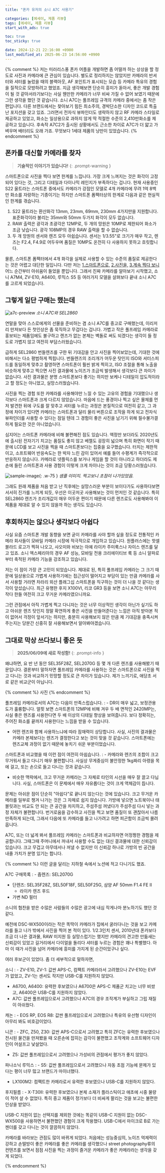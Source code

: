 ```yaml
---
title: "폰카 유저의 소니 A7C 사용기"

categories: [에세이, 제품 리뷰]
tags: [에세이, 제품 리뷰]
start_with_ads: true

toc: true
toc_sticky: true

date: 2024-12-21 22:16:00 +0900
last_modified_at: 2025-06-23 14:56:00 +0900
---
```


{% comment %}
저는 미러리스풍 폰카 어플을 개발하면 좀 어떨까 하는 상상을 할 정도로 사진과 카메라에 큰 관심이 있습니다. 별도로 정리하지는 않았지만 카메라의 반셔터와 셔터를 눌렀을 때의 블랙아웃, AF 포인트가 표시되는 모습 등 카메라 특유의 경험을 질적으로 모방하려고 했었죠. 지금 생각해보면 단순히 흥미가 돋아서, 좋은 개발 경험이 될 것 같아서라기보다는 사실 웬만한 카메라가 너무 비싸 가질 수 없어 보였기 때문에 그런 생각을 했던 것 같습니다.
소니 A7C는 풀프레임 규격의 카메라 중에서는 좀 작은 편입니다. 다른 브랜드에서는 찾아보기 힘든 최소주의, 경박단소한 디자인 코드로 특출난 포지션을 갖고 있죠. 그러면서 전자식 뷰파인더도 생략하지 않고 RF 카메라 스타일로 제공하고 있었고, 화소는 일상용으로 과하지 않게 딱 적절한 수준의 2,410만화소를 제공하고 있습니다. 후속작 A7C2가 출시된 상황에서도 근소한 차이로 A7C가 더 얇고 가벼우며 배터리도 오래 가죠. 무엇보다 1세대 제품의 낭만이 있었습니다.
{% endcomment %}

## **폰카를 대신할 카메라를 찾자**

> **기술적인 이야기가 있습니다!**
{: .prompt-warning }

스마트폰으로 사진을 찍다 보면 한계를 느낍니다. 가장 크게 느껴지는 것은 화각이 고정되어 있다는 것, 그리고 디테일과 다이나믹 레인지가 부족하다는 겁니다. 현재 사용중인 S22 울트라는 스마트폰 중에서도 카메라가 강점인 모델로 4개 카메라에 무려 1억 8백만 화소를 자랑하는 기종이기는 하지만 스마트폰 폼팩터상의 한계로 다음과 같은 현실적인 한계를 겪습니다.

1. S22 울트라는 환산화각 13mm, 23mm, 69mm, 230mm 4가지만을 지원합니다. 표준화각이라 불리는 35mm와 50mm 두가지 화각이 모두 없습니다.
2. RAW 출력은 광각과 초광각은 12MP로, 두 개의 망원은 10MP로 제한되어 화소가 조금 낮습니다. 광각 108MP의 경우 RAW 출력을 할 수 없습니다.
4. 두 개 망원의 센서와 렌즈 모두 아쉽습니다. 센서는 1/3.55"로 크기가 매우 작고, 렌즈는 F2.4, F4.9로 어두우며 품질은 10MP도 온전히 다 사용하지 못하고 흐릿합니다.

물론, 스마트폰 폼팩터에서 4개 화각을 실제로 사용할 수 있는 수준의 품질로 제공한다는 것은 어렵고 대단한 일입니다. 다만 저는 [1.스마트폰으로,](https://hyngng.github.io/posts/photos-of-gyemyo/) [2.사진을,](https://hyngng.github.io/posts/photos-of-gyemyo/) [3.계속 찍다 보니](https://hyngng.github.io/posts/photos-of-gabjin/) 어느 순간부터 아쉬움이 들었을 뿐입니다. 그래서 진짜 카메라를 알아보기 시작했고, 소니 A7M4, ZV-E10, A6400, 루믹스 S5 등 여러가지 모델을 살펴보다 끝내 소니 A7C를 고르게 되었습니다.

## **그렇게 일단 구매는 했는데**

![a7c-preview](/2024-12-20-buying-a-camera/a7c-preview.webp)
_소니 A7C와 SEL2860_

연말을 맞아 스스로에게의 선물을 준비하는 겸 소니 A7C를 중고로 구매했는데, 이리저리 만져보다 든 첫인상은 좀 묵직하고 무겁다는 겁니다. 가볍고 작은 풀프레임 카메라로 홍보되는 제품임에도 불구하고 렌즈가 없는 본체는 벽돌로 써도 되겠다는 생각이 들 정도로 가볍지 않고 여전히 부담스러웠습니다.

급하게 SEL2860 번들렌즈를 구한 뒤 기대감을 안고 사진을 찍어보았는데, 기대한 것에 비해서는 다소 평범하게 찍힙니다. 번들렌즈의 조리개가 어두운 탓인지 ISO와 셔터스피드를 동일하게 맞추고 촬영하면 스마트폰이 훨씬 밝게 찍히고, ISO 조절을 통해 노출을 비슷하게 맞추고 찍으면 사진 결과물에 노이즈가 조금씩 발생해서 생각보다 큰 차이가 없습니다.  사진 결과물은 분명 스마트폰보다 좋기는 하지만 보케나 디테일이 압도적이라고 할 정도는 아니었고, 실망스러웠습니다.

사진을 찍는 경험 또한 카메라를 사용해야만 느낄 수 있는 고유의 경험을 기대했으나 생각보다 스마트폰과 크게 다르지 않았습니다. 마음에 드는 풍경이나 찍고 싶은 물체를 먼저 발견한 뒤에 구도를 잘 맞추고 셔터를 누르는 과정은 본질적으로 여전히 같고, 그 과정에 차이가 있다면 카메라는 스마트폰과 달리 물리 버튼으로 조작을 하게 되고 전자식 뷰파인더를 사용할 수 있다는 점일 텐데 그 경험이 좋은 사진을 남기기 위해 필수불가결하게 필요한 것은 아니었습니다.

심지어는 스마트폰 카메라에 비해 불편해진 점도 있습니다. 액정만 보더라도 2020년도에 출시된 전자기기 치고는 품질도 좋지 않고 베젤도 굉장히 넓으며 특히 화면이 작기 때문에 LCD를 보고 사진을 찍을 때 스마트폰보다는 집중을 요구했습니다. 터치는 제한적이고, 소프트웨어 반응속도는 한 박자 느린 감이 있어서 예를 들어 수평계가 즉각적으로 반응하지 않습니다. 카메라로 넷플릭스를 보거나 게임을 할 것이 아니라고 하더라도 제 손에 들린 스마트폰과 사용 경험이 이렇게 크게 차이나는 것이 조금 당황스러웠습니다.

![sample-image](/2024-12-20-buying-a-camera/sample-image.webp){: .w-75 }
_샘플 이미지. 찍고보니 초점이 나가있었음._

그래도 원래 제품을 처음 받고 난 직후에는 실망스러운 부분이 보이다가도 사용하다보면 서서히 진가를 느끼게 되듯, 우선은 이곳저곳 사용해보는 것이 먼저인 것 같습니다. 특히 SEL2860 렌즈가 조리개값이 매우 어두운 편이기 때문에 다른 렌즈로도 사용해봐야 이 제품을 제대로 알 수 있지 않을까 하는 생각도 있습니다.

## **후회하지는 않으나 생각보다 아쉽다**

사실 요즘 스마트폰 개발 동향을 보면 굳이 카메라를 사야 할까 싶을 정도로 전통적인 카메라 회사들이 모바일 카메라 시장에 적극적으로 개입하고 있습니다. 원플러스에는 핫셀블라드 로고가 찍혀 나오고, 샤오미와 비보는 아예 라이카 주미룩스나 자이스 렌즈를 달고 있죠. 소니 엑스페리아의 경우 AF 성능, 모바일 전용 크리에이티브 룩 등 소니 알파로부터 축적된 카메라 기능을 강조하고 있습니다.

저는 이 점이 가장 큰 고민이 되었습니다. 제대로 된, 특히 풀프레임 카메라는 그 크기 때문에 일상용으로 가볍게 사용하기에는 접근성이 떨어지고 부담이 있는 만큼 카메라를 사서 사용할 거라면 차라리 외산 플래그십 스마트폰을 직구하는 것이 더 나을 것 같다는 생각이 앞섰습니다. 최근 유행한 후지 X100VI, 리코 GR3 등을 보면 소니 A7C는 아무리 작다 한들 여전히 크고 무거운 카메라였으니까요.

그런 관점에서 아직 가볍게 찍고 다니자는 것은 너무 이상적인 생각이 아닌가 싶기도 하고 아쉬운 렌즈 탓인지 정말 확연하게 좋은 사진을 만들어준다는 느낌은 아직 받아본 적이 없어서 걱정이 앞서기는 하지만, 충분히 사용해보지 않은 만큼 제 기대감을 충족시켜주는지는 당분간 신중히 잘 사용해보면서 알아봐야겠습니다.

## **그대로 막상 쓰다보니 좋은 듯**

> **2025/06/09에 새로 작성함!**
{: .prompt-info }

왜냐하면, 요 반 년 동안 SEL35F28Z, SEL2070G 등 몇 개 다른 렌즈를 사용해봤기 때문입니다. 결론부터 말하자면 풀프레임 카메라를 사용하는 것은 스마트폰으로 사진을 찍고 다니는 것과 비교하기 민망할 정도로 큰 차이가 있습니다. 제가 느끼기로, 애당초 서로 같은 비교군이 아닙니다.

{% comment %}
사진
{% endcomment %}

풀프레임 카메라로서의 A7C는 다음이 만족스럽습니다.
: - DR이 매우 넓고, 보정관용도가 훌륭합니다. 얼핏 보면 스마트폰의 12MP에 비해 겨우 두 배 면적인 2420MP는, 사실 좋은 렌즈를 사용한다면 두 배 이상의 디테일 향상을 보여줍니다. 보다 정확히는, 주어진 화소를 끝까지 사용한다는 느낌을 받을 수 있습니다.
- 어떤 렌즈와 함께 사용하느냐에 따라 잠재력이 상당합니다. 사실, 사진의 결과물은 카메라 본체보다는 렌즈가 결정한다고 보는 것이 맞을 것 같습니다. 스마트폰에는 렌즈교체 과정이 없기 때문에 놓치기 쉬운 부분이었습니다.

스마트폰과 비교했을 때 이런 점이 여전히 아쉽습니다.
: - 카메라와 렌즈의 조합이 크고 무거워서 들고 다니기 매우 불편합니다. 사실상 무게중심이 불안정한 1kg짜리 아령을 목에 걸고, 또는 손으로 들고 다니는 것과 같습니다.
- 비슷한 맥락에서, 크고 무거운 카메라는 그 자체로 타인의 시선을 매우 잘 끌고 다닙니다. 사실, 스마트폰은 이 문제에서 매우 자유롭다는 것이 크게 역체감이 듭니다.

문제는 아쉬운 점이 단순히 "아쉽다"로 끝나지 않는다는 것에 있습니다. 크고 무거운 카메라를 일부로 챙겨 나가는 것은 그 자체로 쉽지 않습니다. 가방에 넣으면 노트북이나 태블릿과는 비교도 안 되는 큰 공간을 차지하고, 주섬주섬 꺼냈다가 주섬주섬 다시 넣는 과정 자체가 불편합니다. 번거로움을 감수하고 사진을 찍고 보면 품질이 또 괜찮아서 나름 만족하게 되는데, 그래서 다음에 또 카메라를 들고 나가려고 하면 피곤함이 조금씩 몰려옵니다.

A7C, 또는 더 넓게 봐서 풀프레임 카메라는 스마트폰과 비교하자면 어정쩡한 경험을 제공합니다. 그때그때 주머니에서 꺼내서 사용할 수도 없는 대신 결과물에 대한 신뢰감이 있습니다. 크고 무겁고 아무데서나 꺼낼 수 없지만 이 신뢰감 하나로 가방의 빈 공간을 내줄 가치가 분명 있기는 합니다.

{% comment %}
이런 글을 달리는 지하철 속에서 노션에 적고 다니기도 했죠.

A7C 구매목록
: - 줌렌즈: SEL2070G
- 단렌즈: SEL35F28Z, SEL50F18F, SEL50F25G, 삼양 AF 50mm F1.4 FE II
    - 라이카 렌즈 후드
- 가변 ND 필터

소니의 협찬을 받은 수많은 사람들의 수많은 광고에 내심 작게나마 분노하기도 했던 것 같다.

예전에 DSC-WX500이라는 작은 똑딱이 카메라가 집에서 굴러다니는 것을 보고 카메라를 들고 나가 밖에서 사진을 찍어 본 적이 있다. 1/2.3인치 센서, 2010년대 폰카보다 조금 더 나은 결과물, RAW 미지원 등 실망스럽기는 했지만 카메라의 견고한 만듦새는 신뢰감이 있었고 길거리에서 다이얼을 돌리다 셔터를 누르는 경험은 꽤나 특별했다. 아마 이 때가 사진을 넘어 카메라에 흥미를 가지게 된 순간이었구나 싶다.

여러 후보군이 있었다. 좀 더 세부적으로 말하자면, 

소니
: - ZV-E10, ZV-1: 값싼 APS-C, 컴팩트 카메라라서 고려했으나 ZV-E10는 EVF가 없었고, ZV-1는 센서도 작지만 USB-C를 지원하지 않았다.
- A6700, A6400: 유력한 후보였으나 A6700은 APS-C 제품군 치고는 너무 비쌌고, A6400은 USB-C를 지원하지 않았다.
- A7C: 값싼 풀프레임으로서 고려했으나 A7C의 경우 조작계가 부실하고 그립 재질이 아쉬웠다.

캐논
: - EOS RP, EOS R8: 값싼 풀프레임으로서 고려했으나 특유의 유선형 디자인이 아무리 봐도 비호감이었다.

니콘
: - ZFC, Z50, Z30: 값싼 APS-C으로서 고려했고 특히 ZFC는 유력한 후보였으나 전시된 물건을 만져봤을 때 오른손에 잡히는 감각이 불편했고 조작계와 소프트웨어 디자인이 어설프고 낯설었다.
- Z5: 값싼 풀프레임으로서 고려했으나 가성비의 관점에서 평가가 좋지 않았다.

파나소닉 루믹스
: - S5: 값싼 풀프레임으로서 고려했으나 자동 초점 기능에 문제가 있다는 평이 너무 많고 브랜드가 마이너했다.
- LX100M2: 컴팩트한 카메라로서 유력한 후보였으나 USB-C를 지원하지 않았다.

후지필름
: - X-T30II: 유력한 후보였으나 본체 소재가 플라스틱이고 애초에 시중 물량이 적어 살 수 없었다. 특히 중고 제품이 정가보다 더 비싸게 팔리는 것을 보고는 불편한 인상을 받았다.

USB-C 지원이 없는 선택지를 제외한 것에는 똑같이 USB-C 지원이 없는 DSC-WX500을 사용하면서 불편했던 경험이 크게 작용했다. USB-C에서 마이크로 B로 가는 젠더를 갖고 다니는 것이 깔끔하지 않았다.

카메라를 바라보는 관점도 많이 바뀌게 되었다. 처음에는 성능중심의, 노이즈 억제력이 강하고 손떨방이 좋은 카메라를 좋은 카메라를 생각했으나 street photography류의 컨텐츠를 보면서 점점 사진을 찍는 과정이 즐거운 카메라가 좋은 카메라라는 생각을 갖게 되었다.

{% endcomment %}